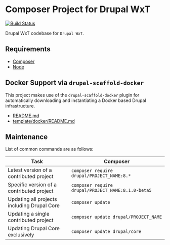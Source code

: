 Composer Project for Drupal WxT
===============================

[![Build Status][ci-badge]][ci]

Drupal WxT codebase for `Drupal WxT`.

## Requirements

* [Composer][composer]
* [Node][node]

## Docker Support via `drupal-scaffold-docker`

This project makes use of the `drupal-scaffold-docker` plugin for automatically
downloading and instantiating a Docker based Drupal infrastructure.

- [README.md][docker-scaffold-readme]
- [template/docker/README.md][docker-readme]

## Maintenance

List of common commands are as follows:

| Task                                            | Composer                                               |
|-------------------------------------------------|--------------------------------------------------------|
| Latest version of a contributed project         | ```composer require drupal/PROJECT_NAME:8.*```         |
| Specific version of a contributed project       | ```composer require drupal/PROJECT_NAME:8.1.0-beta5``` |
| Updating all projects including Drupal Core     | ```composer update```                                  |
| Updating a single contributed project           | ```composer update drupal/PROJECT_NAME```              |
| Updating Drupal Core exclusively                | ```composer update drupal/core```                      |


[ci]:                       https://travis-ci.org/pco-bcp/site-pco-cities
[ci-badge]:                 https://travis-ci.org/pco-bcp/site-pco-cities.svg?branch=8.x
[composer]:                 https://getcomposer.org
[node]:                     https://nodejs.org
[docker-scaffold-readme]:   https://github.com/drupal-composer-ext/drupal-scaffold-docker/blob/master/README.md
[docker-readme]:            https://github.com/drupal-composer-ext/drupal-scaffold-docker/blob/master/template/docker/README.md

